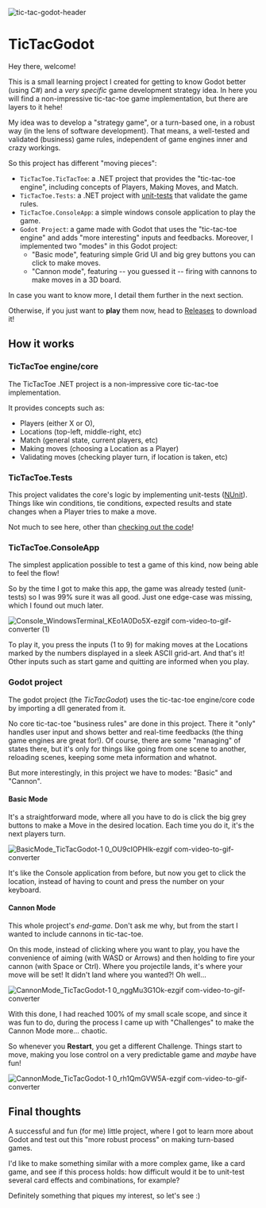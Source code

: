 ![tic-tac-godot-header](https://github.com/anbaretto/tic-tac-godot/assets/5423113/b23c3f4e-2021-4899-b627-b202279f564c)

# TicTacGodot
Hey there, welcome!

This is a small learning project I created for getting to know Godot better (using C#) and a _very specific_ game development strategy idea.
In here you will find a non-impressive tic-tac-toe game implementation, but there are layers to it hehe!

My idea was to develop a "strategy game", or a turn-based one, in a robust way (in the lens of software development).
That means, a well-tested and validated (business) game rules, independent of game engines inner and crazy workings.

So this project has different "moving pieces":
- `TicTacToe.TicTacToe`: a .NET project that provides the "tic-tac-toe engine", including concepts of Players, Making Moves, and Match.
- `TicTacToe.Tests`: a .NET project with [unit-tests](https://en.wikipedia.org/wiki/Unit_testing) that validate the game rules.
- `TicTacToe.ConsoleApp`: a simple windows console application to play the game.
- `Godot Project`: a game made with Godot that uses the "tic-tac-toe engine" and adds "more interesting" inputs and feedbacks.
Moreover, I implemented two "modes" in this Godot project:
  - "Basic mode", featuring simple Grid UI and big grey buttons you can click to make moves.
  - "Cannon mode", featuring -- you guessed it -- firing with cannons to make moves in a 3D board.

In case you want to know more, I detail them further in the next section.

Otherwise, if you just want to **play** them now, head to [Releases](https://github.com/anbaretto/tic-tac-godot/releases) to download it!

## How it works

### TicTacToe engine/core
The TicTacToe .NET project is a non-impressive core tic-tac-toe implementation.

It provides concepts such as:
- Players (either X or O),
- Locations (top-left, middle-right, etc)
- Match (general state, current players, etc)
- Making moves (choosing a Location as a Player)
- Validating moves (checking player turn, if location is taken, etc)

### TicTacToe.Tests
This project validates the core's logic by implementing unit-tests ([NUnit](https://nunit.org/)).
Things like win conditions, tie conditions, expected results and state changes when a Player tries to make a move.

Not much to see here, other than [checking out the code](https://github.com/anbaretto/tic-tac-godot/tree/main/TicTacToe/TicTacToe.Tests)!

### TicTacToe.ConsoleApp
The simplest application possible to test a game of this kind, now being able to feel the flow!

So by the time I got to make this app, the game was already tested (unit-tests) so I was 99% sure it was all good. Just one edge-case was missing, which I found out much later.

![Console_WindowsTerminal_KEo1A0Do5X-ezgif com-video-to-gif-converter (1)](https://github.com/anbaretto/tic-tac-godot/assets/5423113/2824b9fa-7c1e-467d-9dbd-886dc244712d)

To play it, you press the inputs (1 to 9) for making moves at the Locations marked by the numbers displayed in a sleek ASCII grid-art.
And that's it! Other inputs such as start game and quitting are informed when you play.

### Godot project
The godot project (the _TicTacGodot_) uses the tic-tac-toe engine/core code by importing a dll generated from it.

No core tic-tac-toe "business rules" are done in this project. There it "only" handles user input and shows better and real-time feedbacks (the thing game engines are great for!).
Of course, there are some "managing" of states there, but it's only for things like going from one scene to another, reloading scenes, keeping some meta information and whatnot.

But more interestingly, in this project we have to modes: "Basic" and "Cannon".

#### Basic Mode
It's a straightforward mode, where all you have to do is click the big grey buttons to make a Move in the desired location.
Each time you do it, it's the next players turn.

![BasicMode_TicTacGodot-1 0_OU9cIOPHIk-ezgif com-video-to-gif-converter](https://github.com/anbaretto/tic-tac-godot/assets/5423113/2e57f452-0681-4ad6-9d78-c2201bd2101f)

It's like the Console application from before, but now you get to click the location, instead of having to count and press the number on your keyboard.


#### Cannon Mode
This whole project's _end-game_. Don't ask me why, but from the start I wanted to include cannons in tic-tac-toe.

On this mode, instead of clicking where you want to play, you have the convenience of aiming (with WASD or Arrows) and then holding to fire your cannon (with Space or Ctrl).
Where you projectile lands, it's where your move will be set! It didn't land where you wanted?! Oh well...

![CannonMode_TicTacGodot-1 0_nggMu3G1Ok-ezgif com-video-to-gif-converter](https://github.com/anbaretto/tic-tac-godot/assets/5423113/45560296-a9ad-49cd-98a9-b030572d3ce3)

With this done, I had reached 100% of my small scale scope, and since it was fun to do, during the process I came up with "Challenges" to make the Cannon Mode more... chaotic.

So whenever you **Restart**, you get a different Challenge. Things start to move, making you lose control on a very predictable game and _maybe_ have fun!

![CannonMode_TicTacGodot-1 0_rh1QmGVW5A-ezgif com-video-to-gif-converter](https://github.com/anbaretto/tic-tac-godot/assets/5423113/07951ff2-8c73-419a-b81f-c905df88a1a4)

## Final thoughts
A successful and fun (for me) little project, where I got to learn more about Godot and test out this "more robust process" on making turn-based games.

I'd like to make something similar with a more complex game, like a card game, and see if this process holds: how difficult would it be to unit-test several card effects and combinations, for example?

Definitely something that piques my interest, so let's see :)
